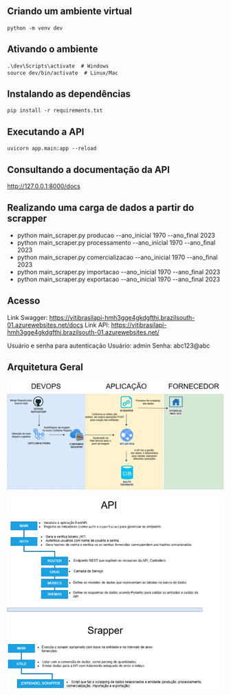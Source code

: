 ## Criando um ambiente virtual

```
python -m venv dev
```

## Ativando o ambiente

```
.\dev\Scripts\activate  # Windows
source dev/bin/activate  # Linux/Mac
```

## Instalando as dependências

```
pip install -r requirements.txt
```

## Executando a API

```
uvicorn app.main:app --reload
```

## Consultando a documentação da API

http://127.0.0.1:8000/docs

## Realizando uma carga de dados a partir do scrapper

- python main_scraper.py producao --ano_inicial 1970 --ano_final 2023
- python main_scraper.py processamento --ano_inicial 1970 --ano_final 2023
- python main_scraper.py comercializacao --ano_inicial 1970 --ano_final 2023
- python main_scraper.py importacao --ano_inicial 1970 --ano_final 2023
- python main_scraper.py exportacao --ano_inicial 1970 --ano_final 2023

## Acesso
Link Swagger: https://vitibrasilapi-hmh3gge4gkdgfthj.brazilsouth-01.azurewebsites.net/docs
Link API: https://vitibrasilapi-hmh3gge4gkdgfthj.brazilsouth-01.azurewebsites.net/

Usuário e senha para autenticação
Usuário: admin
Senha: abc123@abc

## Arquitetura Geral

![Desenho macro](./pos_fase1.png)

![Módulos](./modulos.png)
